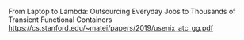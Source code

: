 From Laptop to Lambda:
Outsourcing Everyday Jobs to Thousands of Transient Functional Containers https://cs.stanford.edu/~matei/papers/2019/usenix_atc_gg.pdf